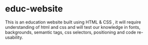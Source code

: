 # educ-website
This is an education website built using HTML &amp; CSS , it will require understanding of html and css and will test our knowledge in fonts, backgrounds, semantic tags, css selectors, positioning and code re-usability. 
